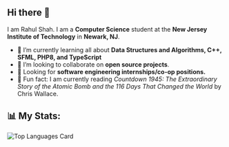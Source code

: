 ## Hi there 👋
I am Rahul Shah. I am a **Computer Science** student at the **New Jersey Institute of Technology** in **Newark, NJ**. 

- 🌱 I’m currently learning all about **Data Structures and Algorithms, C++, SFML, PHP8, and TypeScript**
- 🤝 I’m looking to collaborate on **open source projects**.
- 💼 Looking for **software engineering internships/co-op positions.**
- 🌟 Fun fact: I am currently reading *Countdown 1945: The Extraordinary Story of the Atomic Bomb and the 116 Days That Changed the World* by Chris Wallace.

## 📊 My Stats:
![Top Languages Card](https://github-readme-stats.vercel.app/api/top-langs/?username=rahulnshah&theme=algolia)
 




